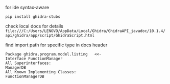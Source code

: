 for ide syntax-aware
```shell
pip install ghidra-stubs
```

check local docs for details 
`file:///C:/Users/LENOVO/AppData/Local/Ghidra/GhidraAPI_javadoc/10.1.4/api/ghidra/app/script/GhidraScript.html`

find import path for specific type in docs header
```
Package ghidra.program.model.listing   <<- 
Interface FunctionManager
All Superinterfaces:
ManagerDB
All Known Implementing Classes:
FunctionManagerDB
```




